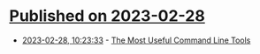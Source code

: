 # [Published on 2023-02-28](index.md)

* [2023-02-28, 10:23:33](https://lobste.rs/s/ba76la/most_useful_command_line_tools) - [The Most Useful Command Line Tools](https://new.pythonforengineers.com/blog/best-command-line-tools-ive-played-with/)
